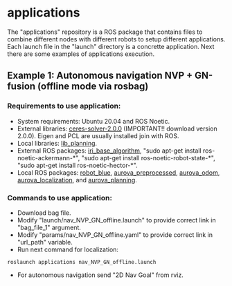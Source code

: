 # applications
The "applications" repository is a ROS package that contains files to combine different nodes with different robots to setup different applications. Each launch file in the "launch" directory is a concrette application. Next there are some examples of applications execution.

## Example 1: Autonomous navigation NVP + GN-fusion (offline mode via rosbag)

### Requirements to use application:

- System requirements: Ubuntu 20.04 and ROS Noetic.
- External libraries: [ceres-solver-2.0.0](http://ceres-solver.org/installation.html) (IMPORTANT!! download version 2.0.0). Eigen and PCL are usually installed join with ROS.
- Local libraries: [lib_planning](https://github.com/AUROVA-LAB/lib_planning).
- External ROS packages: [iri_base_algorithm](https://gitlab.iri.upc.edu/labrobotica/ros/iri_core/iri_base_algorithm), "sudo apt-get install ros-noetic-ackermann-\*", "sudo apt-get install ros-noetic-robot-state-\*", "sudo apt-get install ros-noetic-hector-\*".
- Local ROS packages: [robot_blue](https://github.com/AUROVA-LAB/robot_blue), [aurova_preprocessed](https://github.com/AUROVA-LAB/aurova_preprocessed), [aurova_odom](https://github.com/AUROVA-LAB/aurova_odom), [aurova_localization](https://github.com/AUROVA-LAB/aurova_localization), and [aurova_planning](https://github.com/AUROVA-LAB/aurova_planning).

### Commands to use application:

- Download bag file.
- Modify "launch/nav_NVP_GN_offline.launch" to provide correct link in "bag_file_1" argument.
- Modify "params/nav_NVP_GN_offline.yaml" to provide correct link in "url_path" variable.
- Run next command for localization:

```shell
roslaunch applications nav_NVP_GN_offline.launch
```
- For autonomous navigation send "2D Nav Goal" from rviz.